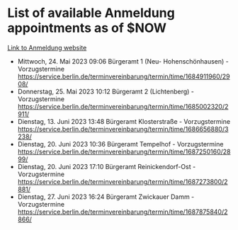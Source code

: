 # List of available Anmeldung appointments as of $NOW
[Link to Anmeldung website](https://service.berlin.de/terminvereinbarung/termin/tag.php?termin=1&anliegen[]=120686&dienstleisterlist=122210,122217,327316,122219,327312,122227,327314,122231,327346,122243,327348,122254,122252,329742,122260,329745,122262,329748,122271,327278,122273,327274,122277,327276,330436,122280,327294,122282,327290,122284,327292,122291,327270,122285,327266,122286,327264,122296,327268,150230,329760,122297,327286,122294,327284,122312,329763,122314,329775,122304,327330,122311,327334,122309,327332,317869,122281,327352,122279,329772,122283,122276,327324,122274,327326,122267,329766,122246,327318,122251,327320,122257,327322,122208,327298,122226,327300&herkunft=http%3A%2F%2Fservice.berlin.de%2Fdienstleistung%2F120686%2F)
- Mittwoch, 24. Mai 2023 09:06 Bürgeramt 1 (Neu- Hohenschönhausen) - Vorzugstermine https://service.berlin.de/terminvereinbarung/termin/time/1684911960/2908/
- Donnerstag, 25. Mai 2023 10:12 Bürgeramt 2 (Lichtenberg) - Vorzugstermine https://service.berlin.de/terminvereinbarung/termin/time/1685002320/2911/
- Dienstag, 13. Juni 2023 13:48 Bürgeramt Klosterstraße - Vorzugstermine https://service.berlin.de/terminvereinbarung/termin/time/1686656880/3238/
- Dienstag, 20. Juni 2023 10:36 Bürgeramt Tempelhof - Vorzugstermine https://service.berlin.de/terminvereinbarung/termin/time/1687250160/2899/
- Dienstag, 20. Juni 2023 17:10 Bürgeramt Reinickendorf-Ost - Vorzugstermine https://service.berlin.de/terminvereinbarung/termin/time/1687273800/2881/
- Dienstag, 27. Juni 2023 16:24 Bürgeramt Zwickauer Damm - Vorzugstermine https://service.berlin.de/terminvereinbarung/termin/time/1687875840/2866/
